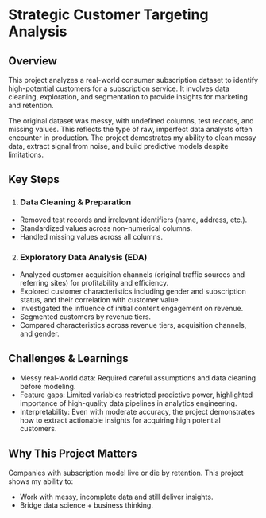 # Strategic Customer Targeting Analysis
## Overview
This project analyzes a real-world consumer subscription dataset to identify high-potential customers for a subscription service. It involves data cleaning, exploration, and segmentation to provide insights for marketing and retention.

The original dataset was messy, with undefined columns, test records, and missing values. This reflects the type of raw, imperfect data analysts often encounter in production. The project demostrates my ability to clean messy data, extract signal from noise, and build predictive models despite limitations.

## Key Steps
1. ### Data Cleaning & Preparation
* Removed test records and irrelevant identifiers (name, address, etc.).
* Standardized values across non-numerical columns.
* Handled missing values across all columns.

2. ### Exploratory Data Analysis (EDA)
* Analyzed customer acquisition channels (original traffic sources and referring sites) for profitability and efficiency.
* Explored customer characteristics including gender and subscription status, and their correlation with customer value.
* Investigated the influence of initial content engagement on revenue.
* Segmented customers by revenue tiers.
* Compared characteristics across revenue tiers, acquisition channels, and gender.

## Challenges & Learnings
* Messy real-world data: Required careful assumptions and data cleaning before modeling.
* Feature gaps: Limited variables restricted predictive power, highlighted importance of high-quality data pipelines in analytics engineering.
* Interpretability: Even with moderate accuracy, the project demonstrates how to extract actionable insights for acquiring high potential customers.

## Why This Project Matters
Companies with subscription model live or die by retention. This project shows my ability to:
* Work with messy, incomplete data and still deliver insights.
* Bridge data science + business thinking.
  
